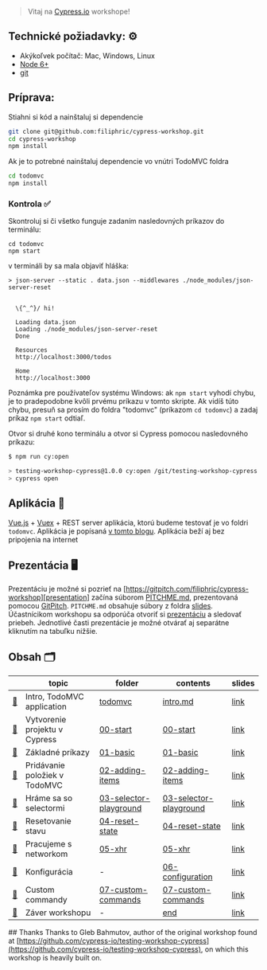 > Vitaj na [Cypress.io](https://www.cypress.io/) workshope!

## Technické požiadavky: ⚙️

- Akýkoľvek počítač: Mac, Windows, Linux
- [Node 6+](https://nodejs.org/)
- [git](https://git-scm.com)

## Príprava:  
Stiahni si kód a nainštaluj si dependencie

```bash
git clone git@github.com:filiphric/cypress-workshop.git
cd cypress-workshop
npm install
```

Ak je to potrebné nainštaluj dependencie vo vnútri TodoMVC foldra

```bash
cd todomvc
npm install
```

### Kontrola ✅

Skontroluj si či všetko funguje zadaním nasledovných príkazov do terminálu:

```shell
cd todomvc
npm start
```

v termináli by sa mala objaviť hláška:

```text
> json-server --static . data.json --middlewares ./node_modules/json-server-reset


  \{^_^}/ hi!

  Loading data.json
  Loading ./node_modules/json-server-reset
  Done

  Resources
  http://localhost:3000/todos

  Home
  http://localhost:3000
```

Poznámka pre používateľov systému Windows: ak `npm start` vyhodí chybu, je to pradepodobne kvôli prvému príkazu v tomto skripte. Ak vidíš túto chybu, presuň sa prosím do foldra "todomvc" (príkazom `cd todomvc`) a zadaj príkaz `npm start` odtiaľ.

Otvor si druhé kono terminálu a otvor si Cypress pomocou nasledovného príkazu:

```bash
$ npm run cy:open

> testing-workshop-cypress@1.0.0 cy:open /git/testing-workshop-cypress
> cypress open
```

## Aplikácia 💾

[Vue.js](https://vuejs.org/) + [Vuex](https://vuex.vuejs.org/) + REST server aplikácia, ktorú budeme testovať je vo foldri `todomvc`. Aplikácia je popísaná [v tomto blogu](https://www.cypress.io/blog/2017/11/28/testing-vue-web-application-with-vuex-data-store-and-rest-backend/). Aplikácia beží aj bez pripojenia na internet

## Prezentácia  🖥

Prezentáciu je možné si pozrieť na [https://gitpitch.com/filiphric/cypress-workshop][presentation] začína súborom [PITCHME.md](PITCHME.md), prezentovaná pomocou [GitPitch](https://gitpitch.com/). `PITCHME.md` obsahuje súbory z foldra [slides](slides). Účastnícikom workshopu sa odporúča otvoriť si [prezentáciu][presentation] a sledovať priebeh. Jednotlivé časti prezentácie je možné otvárať aj separátne kliknutím na tabuľku nižšie.

[presentation]: https://gitpitch.com/filiphric/cypress-workshop

## Obsah 🗂

|                            | topic                                  | folder                                                               | contents                                                           | slides                                                                                  |
| -------------------------- | -------------------------------------- | -------------------------------------------------------------------- | ------------------------------------------------------------------ | --------------------------------------------------------------------------------------- |
| [🔗](#intro)               | Intro, TodoMVC application             | [todomvc](todomvc)                                                   | [intro.md](slides/intro/PITCHME.md)                                | [link](https://gitpitch.com/filiphric/cypress-workshop?p=slides/intro)                  |
| [🔗](#start)               | Vytvorenie projektu v Cypress          | [00-start](00-start)                                                 | [00-start](slides/00-start/PITCHME.md)                             | [link](https://gitpitch.com/filiphric/cypress-workshop?p=slides/00-start)               |
| [🔗](#basic)               | Základné príkazy                       | [01-basic](cypress/integration/01-basic)                             | [01-basic](slides/01-basic/PITCHME.md)                             | [link](https://gitpitch.com/filiphric/cypress-workshop?p=slides/01-basic)               |
| [🔗](#adding-items)        | Pridávanie položiek v TodoMVC          | [02-adding-items](cypress/integration/02-adding-items)               | [02-adding-items](slides/02-adding-items/PITCHME.md)               | [link](https://gitpitch.com/filiphric/cypress-workshop?p=slides/02-adding-items)        |
| [🔗](#selector-playground) | Hráme sa so selectormi                 | [03-selector-playground](cypress/integration/03-selector-playground) | [03-selector-playground](slides/03-selector-playground/PITCHME.md) | [link](https://gitpitch.com/filiphric/cypress-workshop?p=slides/03-selector-playground) |
| [🔗](#reset-state)         | Resetovanie stavu                      | [04-reset-state](cypress/integration/04-reset-state)                 | [04-reset-state](slides/04-reset-state/PITCHME.md)                 | [link](https://gitpitch.com/filiphric/cypress-workshop?p=slides/04-reset-state)         |
| [🔗](#xhr)                 | Pracujeme s networkom                  | [05-xhr](cypress/integration/05-xhr)                                 | [05-xhr](slides/05-xhr/PITCHME.md)                                 | [link](https://gitpitch.com/filiphric/cypress-workshop?p=slides/05-xhr)                 |
| [🔗](#configuration)       | Konfigurácia                           | -                                                                    | [06-configuration](slides/06-configuration/PITCHME.md)             | [link](https://gitpitch.com/filiphric/cypress-workshop?p=slides/06-configuration)       |
| [🔗](#custom-commands)     | Custom commandy                        | [07-custom-commands](cypress/integration/07-custom-commands)         | [07-custom-commands](slides/07-custom-commands/PITCHME.md)         | [link](https://gitpitch.com/filiphric/cypress-workshop?p=slides/07-custom-commands)     |
| [🔗](#end)                 | Záver workshopu                        | -                                                                    | [end](slides/end/PITCHME.md)                                       | [link](https://gitpitch.com/filiphric/cypress-workshop?p=slides/end)                    |


## Thanks
Thanks to Gleb Bahmutov, author of the original workshop found at [https://github.com/cypress-io/testing-workshop-cypress](https://github.com/cypress-io/testing-workshop-cypress), on which this workshop is heavily built on.